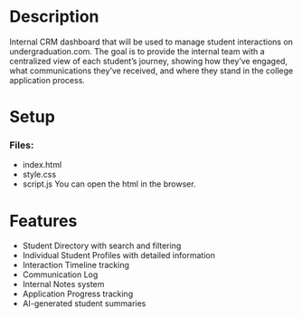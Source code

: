 # Description
Internal CRM dashboard that will be used to manage student interactions on undergraduation.com. The goal is to provide the internal team with a centralized view of each student’s journey, showing how they’ve engaged, what communications they’ve received, and where they stand in the college application process.

# Setup
### Files:
- index.html
- style.css
- script.js
You can open the html in the browser.

# Features
- Student Directory with search and filtering
- Individual Student Profiles with detailed information
- Interaction Timeline tracking
- Communication Log
- Internal Notes system
- Application Progress tracking
- AI-generated student summaries
